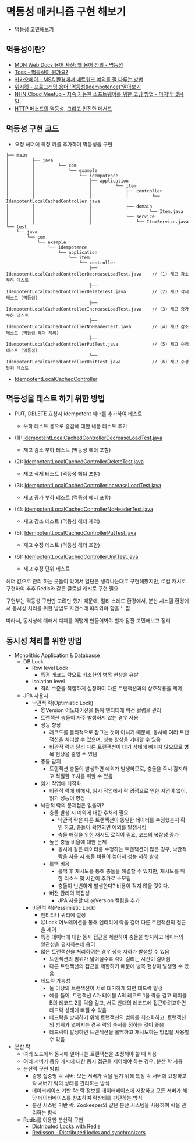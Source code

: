 # 멱등성 매커니즘 구현 해보기

- [멱등성 고민해보기](https://github.com/SeokRae/idempotence-kata/tree/master/idempotence-api)

## 멱등성이란?

- [MDN Web Docs 용어 사전: 웹 용어 정의 - 멱등성](https://developer.mozilla.org/ko/docs/Glossary/Idempotent)
- [Toss - 멱등성이 뭔가요?](https://blog.tossbusiness.com/articles/dev-1)
- [카카오페이 - MSA 환경에서 네트워크 예외를 잘 다루는 방법](https://tech.kakaopay.com/post/msa-transaction/)
- [위시켓 - 프로그래밍 용어 '멱등성(Idempotence)'알아보기](https://yozm.wishket.com/magazine/detail/2106/)
- [NHN Cloud Meetup - 지속 가능한 소프트웨어를 위한 코딩 방법 - 마지막 맺음말.](https://meetup.nhncloud.com/posts/218)
- [HTTP 메소드의 멱등성, 그리고 안전한 메서드](https://hudi.blog/http-method-idempotent/)

## 멱등성 구현 코드

- 요청 헤더에 특정 키를 추가하여 멱등성을 구현

```text
├── main
│         ├── java
│         │         └── com
│         │             └── example
│         │                 └── idempotence
│         │                     ├── application
│         │                     │         └── item
│         │                     │             ├── controller
│         │                     │             │         └── IdempotentLocalCachedController.java
│         │                     │             ├── domain
│         │                     │                      └── Item.java
│         │                     │             └── service
│         │                     │                 └── ItemService.java
└── test
    └── java
        └── com
            └── example
                └── idempotence
                    └── application
                        └── item
                            └── controller
                                ├── IdempotentLocalCachedControllerDecreaseLoadTest.java    // (1) 재고 감소 부하 테스트
                                ├── IdempotentLocalCachedControllerDeleteTest.java          // (2) 재고 삭제 테스트 (멱등성) 
                                ├── IdempotentLocalCachedControllerIncreaseLoadTest.java    // (3) 재고 증가 부하 테스트
                                ├── IdempotentLocalCachedControllerNoHeaderTest.java        // (4) 재고 감소 테스트 (멱등성 헤더 제외)
                                ├── IdempotentLocalCachedControllerPutTest.java             // (5) 재고 수정 테스트 (멱등성)
                                └── IdempotentLocalCachedControllerUnitTest.java            // (6) 재고 수정 단위 테스트
```

- [IdempotentLocalCachedController](https://github.com/SeokRae/idempotence-kata/blob/master/idempotence-api/src/main/java/com/example/idempotence/application/item/controller/IdempotentLocalCachedController.java)

## 멱등성을 테스트 하기 위한 방법

- PUT, DELETE 요청시 idempotent 헤더를 추가하여 테스트
    - 부하 테스트 용으로 증감에 대한 내용 테스트 추가

- (1): [IdempotentLocalCachedControllerDecreaseLoadTest.java](https://github.com/SeokRae/idempotence-kata/blob/master/idempotence-api/src/test/java/com/example/idempotence/application/item/controller/IdempotentLocalCachedControllerDecreaseLoadTest.java)
    - 재고 감소 부하 테스트 (멱등성 헤더 포함)
- (2): [IdempotentLocalCachedControllerDeleteTest.java](https://github.com/SeokRae/idempotence-kata/blob/master/idempotence-api/src/test/java/com/example/idempotence/application/item/controller/IdempotentLocalCachedControllerDeleteTest.java)
    - 재고 삭제 테스트 (멱등성 헤더 포함)
- (3): [IdempotentLocalCachedControllerIncreaseLoadTest.java](https://github.com/SeokRae/idempotence-kata/blob/master/idempotence-api/src/test/java/com/example/idempotence/application/item/controller/IdempotentLocalCachedControllerIncreaseLoadTest.java)
    - 재고 증가 부하 테스트 (멱등성 헤더 포함)
- (4): [IdempotentLocalCachedControllerNoHeaderTest.java](https://github.com/SeokRae/idempotence-kata/blob/master/idempotence-api/src/test/java/com/example/idempotence/application/item/controller/IdempotentLocalCachedControllerNoHeaderTest.java)
    - 재고 감소 테스트 (멱등성 헤더 제외)
- (5): [IdempotentLocalCachedControllerPutTest.java](https://github.com/SeokRae/idempotence-kata/blob/master/idempotence-api/src/test/java/com/example/idempotence/application/item/controller/IdempotentLocalCachedControllerPutTest.java)
    - 재고 수정 테스트 (멱등성 헤더 포함)
- (6): [IdempotentLocalCachedControllerUnitTest.java](https://github.com/SeokRae/idempotence-kata/blob/master/idempotence-api/src/test/java/com/example/idempotence/application/item/controller/IdempotentLocalCachedControllerUnitTest.java)
    - 재고 수정 단위 테스트


헤더 값으로 관리 하는 곳들이 있어서 일단은 생각나는대로 구현해봤지만, 로컬 캐시로 구현하여 추후 Redis와 같은 글로벌 캐시로 구현 필요

구현부는 멱등성 구현만 고려만 했기 때문에, 멀티 스레드 환경에서, 분산 시스템 환경에서 동시성 처리를 위한 방법도 자연스레 따라와야 함을 느낌

따라서, 동시성에 대해서 예제를 어떻게 만들어봐야 할까 잠깐 고민해보고 정리

## 동시성 처리를 위한 방법

- Monolithic Application & Databasse
    - DB Lock
        - Row level Lock
            - 특정 레코드 락으로 최소한의 병목 현상을 유발
        - Isolation level
            - 격리 수준을 적절하게 설정하여 다른 트랜잭션과의 상호작용을 제어
    - JPA 사용시
        - 낙관적 락(Optimistic Lock)
            - @Version 어노테이션을 통해 엔티티에 버전 컬럼을 관리
            - 트랜잭션 충돌이 자주 발생하지 않는 경우 사용
            - 성능 향상
                - 레코드를 물리적으로 잠그는 것이 아니기 때문에, 동시에 여러 트랜잭션을 처리할 수 있으며, 성능 향상을 기대할 수 있음
                - 비관적 락과 달리 다른 트랜잭션이 대기 상태에 빠지지 않으므로 병목 현상을 줄일 수 있음
            - 충돌 감지
                - 트랜잭션 충돌이 발생하면 예외가 발생하므로, 충돌을 즉시 감지하고 적절한 조치를 취할 수 있음
            - 읽기 작업에 최적화
                - 비관적 락에 비해서, 읽기 작업에서 락 경쟁으로 인한 지연이 없어, 읽기 성능이 향상
            - 낙관적 락의 문제점은 없을까?
                - 충돌 발생 시 예외에 대한 후처리 필요
                    - 낙관적 락은 다른 트랜잭션이 동일한 데이터를 수정했는지 확인 하고, 충돌이 확인되면 예외를 발생시킴
                    - 충돌 해결을 위한 재시도 로직이 필요, 코드의 복잡성 증가
                - 높은 충돌 비율에 대한 문제
                    - 동시에 같은 데이터를 수정하는 트랜잭션이 많은 경우, 낙관적 락을 사용 시 충돌 비율이 높아져 성능 저하 발생
                - 롤백 비용
                    - 롤백 후 재시도를 통해 충돌을 해결할 수 있지만, 재시도를 위한 리소스 및 시간이 추가로 소모됨
                    - 충돌이 빈번하게 발생한다? 비용이 적지 않을 것이다.
                - 버전 관리의 복잡성
                    - JPA 사용할 때 @Version 컬럼을 추가
        - 비관적 락(Pessimistic Lock)
            - 엔티티나 쿼리에 설정
            - @Lock 어노테이션을 통해 엔티티에 락을 걸어 다른 트랜잭션의 접근을 제어
            - 특정 데이터에 대한 동시 접근을 제한하여 충돌을 방지하고 데이터의 일관성을 유지하는데 용이
            - 많은 트랜잭션을 처리하려는 경우 성능 저하가 발생할 수 있음
                - 트랜잭션의 범위가 넓어질수록 락이 걸리는 시간이 길어짐
                - 다른 트랜잭션의 접근을 제한하기 때문에 병목 현상이 발생할 수 있음
            - 데드락 가능성
                - 둘 이상의 트랜잭션이 서로 대기하게 되면 데드락 발생
                - 예를 들어, 트랜잭션 A가 테이블 A의 레코드 1을 락을 걸고 테이블 B의 레코드 2를 락을 걸고, 서로 반대의 레코드에 접근하려고하면 데드락 상태에 빠질 수 있음
                - 데드락을 방지하기 위해 트랜잭션의 범위를 최소화하고, 트랜잭션의 범위가 넓어지는 경우 락의 순서를 정하는 것이 좋음
                - 데드락이 발생하면 트랜잭션을 롤백하고 재시도하는 방법을 사용할 수 있음
- 분산 락
    - 여러 노드에서 동시에 일어나는 트랜잭션을 조정해야 할 때 사용
    - 여러 서버가 동유 캐시에 대한 동시 접근을 제어해야 하는 경우, 분산 락 사용
    - 분산락 구현 방법
        - 중앙 집중형 락 서버: 모든 서버가 락을 얻기 위해 특정 락 서버에 요청하고 락 서버가 락의 상태를 관리하는 방식
        - 데이터베이스 기반 락: 락 정보를 데이터베이스에 저장하고 모든 서버가 해당 데이터베이스를 참조하여 락상태를 판단하는 방식
        - 분산 시스템 기반 락: Zookeeper와 같은 분산 시스템을 사용하여 락을 관리하는 방식
    - Redis를 이용한 분산락 구현
        - [Distributed Locks with Redis](https://redis.io/docs/manual/patterns/distributed-locks/)
        - [Redisson - Distributed locks and synchronizers](https://github.com/redisson/redisson)